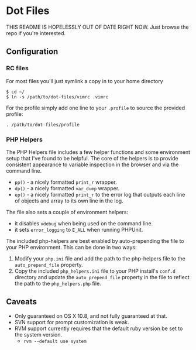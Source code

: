 # Dot Files

THIS README IS HOPELESSLY OUT OF DATE RIGHT NOW. Just browse the repo if you're interested.

## Configuration


### RC files

For most files you'll just symlink a copy in to your home directory

    $ cd ~/
	$ ln -s /path/to/dot-files/vimrc .vimrc 

For the profile simply add one line to your `.profile` to source the provided profile:

    . /path/to/dot-files/profile


### PHP Helpers

The PHP Helpers file includes a few helper functions and some environment setup
that I've found to be helpful. The core of the helpers is to provide consistent
appearance to variable inspection in the browser and via the command line.

- `pp()` - a nicely formatted `print_r` wrapper.
- `dp()` - a nicely formatted `var_dump` wrapper.
- `ep()` - a nicely formatted `print_r` to the error log that outputs each line
	of objects and array to its own line in the log.

The file also sets a couple of environment helpers:

- it disables `xdebug` when being used on the command line.
- it sets `error_logging` to `E_ALL` when running PHPUnit.

The included php-helpers are best enabled by auto-prepending the file to your PHP 
environment. This can be done in two ways:

1.	Modify your `php.ini` file and add the path to the php-helpers file to the 
	`auto_prepend_file` property.
1.	Copy the included `php_helpers.ini` file to your PHP install's `conf.d` 
	directory and update the `auto_prepend_file` property in the file to reflect 
	the path to the `php_helpers.php` file.


## Caveats

- Only guaranteed on OS X 10.8, and not fully guaranteed at that.
- SVN support for prompt customization is weak.
- RVM support currently requires that the default ruby version be set to the 
	system version.
	- `rvm --default use system`
